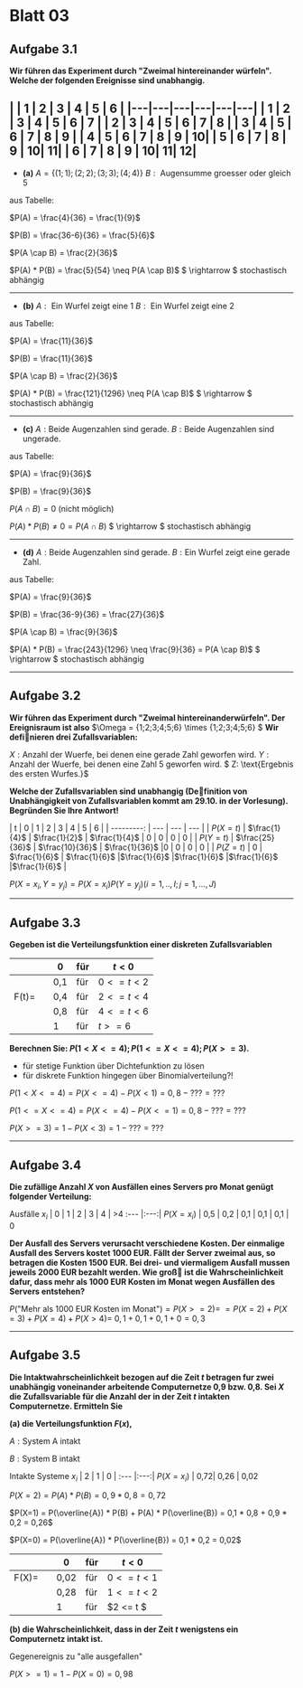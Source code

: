 # Blatt 03
## Aufgabe 3.1
**Wir  führen  das  Experiment  durch  "Zweimal  hintereinander würfeln".
Welche der folgenden Ereignisse sind unabhangig.**

|   | 1 | 2 | 3 | 4 | 5 | 6 |
|---|---|---|---|---|---|
| 1 | 2 | 3 | 4 | 5 | 6 | 7 |
| 2 | 3 | 4 | 5 | 6 | 7 | 8 |
| 3 | 4 | 5 | 6 | 7 | 8 | 9 |
| 4 | 5 | 6 | 7 | 8 | 9 | 10|
| 5 | 6 | 7 | 8 | 9 | 10| 11|
| 6 | 7 | 8 | 9 | 10| 11| 12|
---
* **(a)** $A=\{(1;1);(2;2);(3;3);(4;4)\}$
$B:\text{ Augensumme groesser oder gleich 5}$

aus Tabelle:

$P(A) = \frac{4}{36} = \frac{1}{9}$

$P(B) = \frac{36-6}{36} = \frac{5}{6}$

$P(A \cap B) = \frac{2}{36}$

$P(A) * P(B) = \frac{5}{54} \neq P(A \cap B)$
$ \rightarrow $ stochastisch abhängig

---
* **(b)** $A:\text{ Ein Wurfel zeigt eine 1}$
$B:\text{ Ein Wurfel zeigt eine 2}$

aus Tabelle:

$P(A) = \frac{11}{36}$

$P(B) = \frac{11}{36}$

$P(A \cap B) = \frac{2}{36}$

$P(A) * P(B) = \frac{121}{1296} \neq P(A \cap B)$
$ \rightarrow $ stochastisch abhängig

---
* **(c)** $A: \text{Beide Augenzahlen sind gerade.}$
$B: \text{Beide Augenzahlen sind ungerade.}$

aus Tabelle:

$P(A) = \frac{9}{36}$

$P(B) = \frac{9}{36}$

$P(A \cap B) = 0$ (nicht möglich)

$P(A) * P(B) \neq 0 = P(A \cap B)$
$ \rightarrow $ stochastisch abhängig

---
* **(d)** $A: \text{Beide Augenzahlen sind gerade.}$
$B: \text{Ein Wurfel zeigt eine gerade Zahl.}$

aus Tabelle:

$P(A) = \frac{9}{36}$

$P(B) = \frac{36-9}{36} = \frac{27}{36}$

$P(A \cap B) = \frac{9}{36}$

$P(A) * P(B) =  \frac{243}{1296} \neq \frac{9}{36} = P(A \cap B)$
$ \rightarrow $ stochastisch abhängig

---
## Aufgabe 3.2
**Wir  führen  das  Experiment  durch  "Zweimal  hintereinanderwürfeln". Der Ereignisraum ist also**
$\Omega = \{1;2;3;4;5;6\} \times \{1;2;3;4;5;6\} $
**Wir definieren drei Zufallsvariablen:**

$X: \text{Anzahl der Wuerfe, bei denen eine gerade Zahl geworfen wird.}$
$Y: \text{Anzahl der Wuerfe, bei denen eine Zahl 5 geworfen wird.}$
$ Z: \text{Ergebnis des ersten Wurfes.}$

**Welche der Zufallsvariablen sind unabhangig (Definition von Unabhängigkeit von Zufallsvariablen kommt am 29.10. in der Vorlesung). Begründen Sie Ihre Antwort!**

|       t     |  0  |  1  |  2  |  3  |  4  |  5  |  6  |
|  ---------: | --- | --- | --- |
|  $P(X=t)$   | $\frac{1}{4}$ | $\frac{1}{2}$ | $\frac{1}{4}$ | 0 | 0 | 0 | 0 |
|  $P(Y=t)$   | $\frac{25}{36}$ | $\frac{10}{36}$ | $\frac{1}{36}$ |0 | 0 | 0 | 0 |
|  $P(Z=t)$   | 0 | $\frac{1}{6}$ | $\frac{1}{6}$ |$\frac{1}{6}$ |$\frac{1}{6}$ |$\frac{1}{6}$ |$\frac{1}{6}$ |

$P(X=x_i, Y=y_j) = P(X=x_i) P(Y=y_j) (i=1, ..,I; j=1, ..., J)$

---
## Aufgabe 3.3
**Gegeben  ist  die  Verteilungsfunktion  einer  diskreten  Zufallsvariablen**

|       |     |  0  | für | $t<0$ |
| :---: | --- | --- | --- | --- |
|       |     | 0,1 | für | $0 <= t < 2$ |
| F(t)= |     | 0,4 | für | $2 <= t < 4$ |
|       |     | 0,8 | für | $4 <= t < 6$ |
|       |     | 1 | für | $t >= 6$ |


**Berechnen Sie: $P(1 < X <= 4); P(1 <= X <= 4); P(X>=3)$.**

 * für stetige Funktion über Dichtefunktion zu lösen
 * für diskrete Funktion hingegen über Binomialverteilung?!

$P(1 < X <= 4) = P(X<=4) - P(X<1) = 0,8 - ??? = ???$

$P(1 <= X <= 4) = P(X<=4) - P(X<=1) = 0,8 - ??? = ???$

$P(X >= 3) = 1 - P(X<3) = 1 - ??? = ???$

---
## Aufgabe 3.4
**Die zufällige Anzahl $X$ von Ausfällen eines Servers pro Monat genügt folgender Verteilung:**

Ausfälle $x_i$ |  0  |  1  |   2  |  3  |  4  |  >4
 :---          |:---:|
$P(X=x_i)$      | 0,5 | 0,2 | 0,1  | 0,1 | 0,1 | 0

**Der Ausfall des Servers verursacht verschiedene Kosten. Der einmalige Ausfall des Servers kostet 1000 EUR. Fällt der Server zweimal aus, so betragen die Kosten 1500 EUR. Bei drei- und viermaligem Ausfall mussen jeweils 2000 EUR bezahlt werden. Wie groß ist die Wahrscheinlichkeit dafur, dass mehr als 1000 EUR Kosten im Monat wegen Ausfällen des Servers entstehen?**

$P(\text{"Mehr als 1000 EUR Kosten im Monat"}) = P(X >= 2) =$
$= P(X=2)+P(X=3)+P(X=4)+P(X>4) =$
$0,1 + 0,1 + 0,1 +0 = 0,3$

---
## Aufgabe 3.5
**Die  Intaktwahrscheinlichkeit  bezogen  auf  die  Zeit $t$ betragen fur  zwei  unabhängig  voneinander  arbeitende  Computernetze 0,9 bzw. 0,8. Sei $X$ die Zufallsvariable für die Anzahl der in der Zeit $t$ intakten Computernetze. Ermitteln Sie**

**(a) die Verteilungsfunktion $F(x)$,**

$A: \text{System A intakt}$

$B: \text{System B intakt}$

Intakte Systeme $x_i$ |  2  |  1  |   0  |
 :---                 |:---:|
$P(X=x_i)$            | 0,72| 0,26 | 0,02

$P(X=2) = P(A) * P(B) =0,9 * 0,8 = 0,72$

$P(X=1) = P(\overline{A}) * P(B) + P(A) * P(\overline{B}) = 0,1 * 0,8 + 0,9 * 0,2 = 0,26$

$P(X=0) = P(\overline{A}) * P(\overline{B}) = 0,1 * 0,2 = 0,02$

|       |     |  0  | für | $t<0$ |
| :---: | --- | --- | --- | --- |
| F(X)= |     | 0,02 | für | $0 <= t < 1$ |
|       |     | 0,28 | für | $1 <= t < 2$ |
|       |     | 1 | für | $2 <= t $ |

**(b)  die Wahrscheinlichkeit, dass in der Zeit $t$ wenigstens ein Computernetz intakt ist.**

Gegenereignis zu "alle ausgefallen"

$P(X>=1) = 1 - P(X=0) = 0,98$
